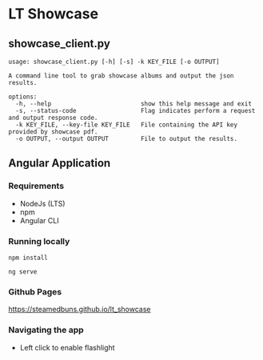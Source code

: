 # LT Showcase

## showcase_client.py
```
usage: showcase_client.py [-h] [-s] -k KEY_FILE [-o OUTPUT]

A command line tool to grab showcase albums and output the json results.

options:
  -h, --help                         show this help message and exit
  -s, --status-code                  Flag indicates perform a request and output response code.
  -k KEY_FILE, --key-file KEY_FILE   File containing the API key provided by showcase pdf.
  -o OUTPUT, --output OUTPUT         File to output the results.
```

## Angular Application

### Requirements

* NodeJs (LTS)
* npm
* Angular CLI

### Running locally

`npm install`

`ng serve`

### Github Pages

https://steamedbuns.github.io/lt_showcase

### Navigating the app

* Left click to enable flashlight
